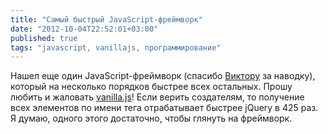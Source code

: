 ```yaml
---
title: "Самый быстрый JavaScript-фреймворк"
date: "2012-10-04T22:52:01+03:00"
published: true
tags: "javascript, vanillajs, программирование"
---
```


Нашел еще один JavaScript-фреймворк (спасибо [Виктору](http://profiles.google.com/6alliapumob) за наводку), который на
несколько порядков быстрее всех остальных. Прошу любить и жаловать [vanilla.js](http://vanilla-js.com/)! Если верить
создателям, то получение всех элементов по имени тега отрабатывает быстрее jQuery в 425 раз. Я думаю, одного этого
достаточно, чтобы глянуть на фреймворк.
